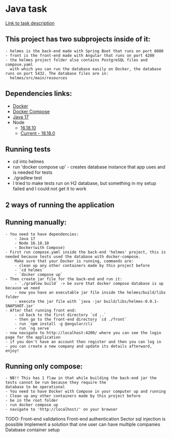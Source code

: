 # Java task 

[Link to task description](https://www.helmes.com/java-task/)

## This project has two subprojects inside of it:
    - helmes is the back-end made with Spring Boot that runs on port 8080
    - front is the front-end made with Angular that runs on port 4200
    - the helmes project folder also contains PostgreSQL files and compose.yaml
      with which you can run the database easily on Docker, the database runs on port 5432. The database files are in:
      helmes/src/main/resources

## Dependencies links:
- [Docker](https://docs.docker.com/get-docker/)
- [Docker Compose](https://docs.docker.com/compose/install/)
- [Java 17](https://www.azul.com/downloads/?version=java-17-lts&package=jdk#zulu)
- Node
  - [16.18.10](https://nodejs.org/dist/v16.18.1/)
  - [Current - 18.18.0](https://nodejs.org/en/download)

## Running tests
  - cd into helmes
  - run 'docker compose up' - creates database instance that app uses and is needed for tests
  - ./gradlew test
  - I tried to make tests run on H2 database, but something in my setup failed and I could not get it to work 

## 2 ways of running the application

## Running manually:
    - You need to have dependencies:
        - Java 17
        - Node 16.18.10
        - Docker(with Compose)
    - First run compose.yaml inside the back-end 'helmes' project, this is needed because tests used the database with docker-compose.
        Make sure that your Docker is running, commands are:
        - clean up any other containers made by this project before
        - `cd helmes`
        - `docker compose up`
    - Then create jar file for the back-end and run it:
        - `./gradlew build` -> be sure that docker compose database is up because we need
        - now you have an executable jar file inside the helmes/build/libs folder
        - execute the jar file with `java -jar build/libs/helmes-0.0.1-SNAPSHOT.jar`
    - After that running front end:
        - cd back to the first directory `cd ..`
        - then go to the front-end directory `cd ./front`
        - run `npm install -g @angular/cli`
        - run `ng serve`
    - now navigate to http://localhost:4200/ where you can see the login page for the application
    - if you don't have an account then register and then you can log in
    - you can create a new company and update its details afterward, enjoy!

## Running only compose:
    - NB!! This has 1 flaw in that while building the back-end jar the tests cannot be run because they require the
    database to be operational
    - You need to have Docker with Compose in your computer up and running
    - Clean up any other containers made by this project before
    - be in the root folder 
    - run docker compose up
    - navigate to 'http://localhost/' on your browser



TODO:
Front-end validations
Front-end authentication
Sector sql injection is possible
Implement a solution that one user can have multiple companies
Database container setup

        
